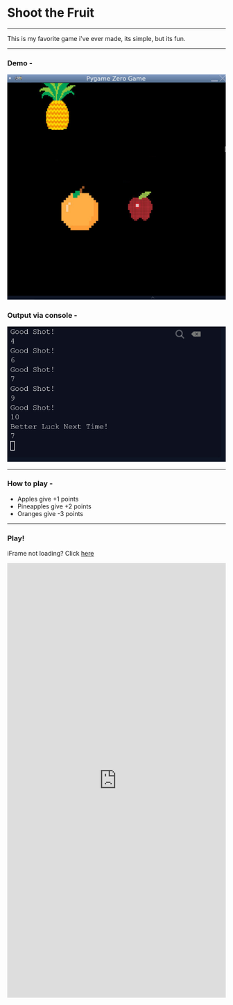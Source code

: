 # Shoot the Fruit

___ 

This is my favorite game i've ever made, its simple, but its fun.

___

### Demo -

![demo](8E4CE3F3-4CC0-4A17-9926-1E1C4C689D6D.jpeg)

### Output via console -

![console](9C4A9A8D-C608-4304-BADA-DF141EF0CA5C.jpeg)

___

### How to play -
- Apples give +1 points
- Pineapples give +2 points 
- Oranges give -3 points

___

### Play!

iFrame not loading? Click [here](https://repl.it/@CoolCoderSJ/Shoot-the-Fruit?lite=true&outputonly=1)

<iframe height="1000px" width="100%" src="https://repl.it/@CoolCoderSJ/Shoot-the-Fruit?lite=true&outputonly=1" scrolling="no" frameborder="no" allowtransparency="true" allowfullscreen="true" sandbox="allow-forms allow-pointer-lock allow-popups allow-same-origin allow-scripts allow-modals"></iframe>
